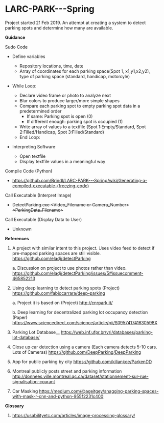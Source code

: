 # LARC-PARK---Spring
Project started 21 Feb 2019.
An attempt at creating a system to detect parking spots and determine how many are available.

__Guidance__

Sudo Code

  * Define variables
    * Repository locations, time, date
    * Array of coordinates for each parking space(Spot 1, x1,y1,x2,y2), type of parking space (standard, handicap, motorcyle)
  
  * While Loop:
    * Declare video frame or photo to analyze next
    * Blur colors to produce larger/more simple shapes
    * Compare each parking spot to empty parking spot data in a predetermined order
      * If same: Parking spot is open (0)
      * If different enough: parking spot is occupied (1)
    * Write array of values to a textfile (Spot 1:Empty/Standard, Spot 2:Filled/Handicap, Spot 3:Filled/Standard)
    * End Loop:
  
  * Interpreting Software
    * Open textfile
    * Display textfile values in a meaningful way
  
Compile Code (Python)
* https://github.com/Brindl/LARC-PARK---Spring/wiki/Generating-a-compiled-executable-(freezing-code)

Call Executable (Interpret Image)
* ~~DetectParking.exe <Video_Filename or Camera_Number> <ParkingData_Filename>~~

Call Executable (Display Data to User)
* Unknown

__References__

  1. A project with similar intent to this project. Uses video feed to detect if pre-mapped parking spaces are still visible.           
      https://github.com/eladj/detectParking
  
      a. Discussion on project to use photos rather than video.
        https://github.com/eladj/detectParking/issues/5#issuecomment-465852213
        
  2. Using deep learning to detect parking spots (Project)
      https://github.com/fabiocarrara/deep-parking

      a. Project it is based on (Project)
        http://cnrpark.it/
        
      b. Deep learning for decentralized parking lot occupancy detection (Paper)
      https://www.sciencedirect.com/science/article/pii/S095741741630598X

  3. Parking Lot Database__
    https://web.inf.ufpr.br/vri/databases/parking-lot-database/
    
  4. Close up car detection using a camera (Each camera detects 5-10 cars. Lots of Cameras)
  https://github.com/DeepParking/DeepParking

  5. App for public parking by city
  https://github.com/kiliankoe/ParkenDD
  
  6. Montreal publicly posts street and parking information
  http://donnees.ville.montreal.qc.ca/dataset/stationnement-sur-rue-signalisation-courant
  
  7. Car Masking
  https://medium.com/@ageitgey/snagging-parking-spaces-with-mask-r-cnn-and-python-955f2231c400
  
__Glossary__
   
   1. https://usabilityetc.com/articles/image-processing-glossary/
